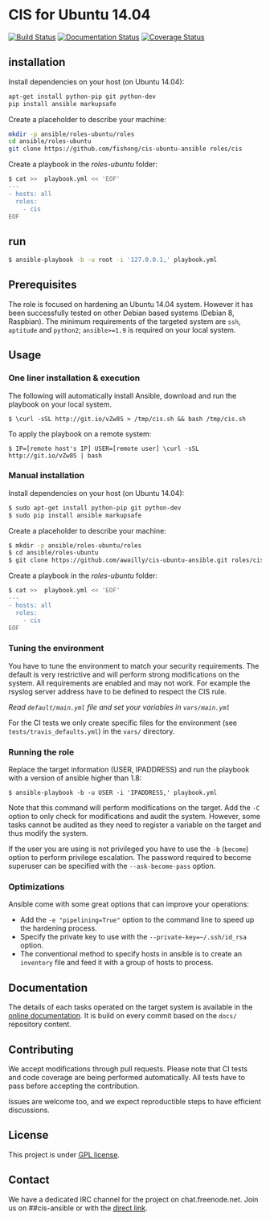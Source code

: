 # CIS for Ubuntu 14.04

[![Build Status](https://travis-ci.org/awailly/cis-ubuntu-ansible.svg?branch=master)](https://travis-ci.org/awailly/cis-ubuntu-ansible)
[![Documentation Status](https://readthedocs.org/projects/cis-ubuntu-ansible/badge/?version=latest)](https://readthedocs.org/projects/cis-ubuntu-ansible/?badge=latest)
[![Coverage Status](https://coveralls.io/repos/awailly/cis-ubuntu-ansible/badge.svg?branch=master)](https://coveralls.io/r/awailly/cis-ubuntu-ansible?branch=master)

## installation

Install dependencies on your host (on Ubuntu 14.04):

```bash
apt-get install python-pip git python-dev
pip install ansible markupsafe
```

Create a placeholder to describe your machine:

```bash
mkdir -p ansible/roles-ubuntu/roles
cd ansible/roles-ubuntu
git clone https://github.com/fishong/cis-ubuntu-ansible roles/cis
```

Create a playbook in the _roles-ubuntu_ folder:

```bash
$ cat >>  playbook.yml << 'EOF'
---
- hosts: all
  roles:
    - cis
EOF
```

## run
```bash
$ ansible-playbook -b -u root -i '127.0.0.1,' playbook.yml
```




## Prerequisites

The role is focused on hardening an Ubuntu 14.04 system. However it has been successfully tested on other Debian based systems (Debian 8, Raspbian). The minimum requirements of the targeted system are `ssh`, `aptitude` and `python2`; `ansible>=1.9` is required on your local system.

## Usage

### One liner installation & execution

The following will automatically install Ansible, download and run the playbook on your local system.
```
$ \curl -sSL http://git.io/vZw8S > /tmp/cis.sh && bash /tmp/cis.sh
```
To apply the playbook on a remote system:
```
$ IP=[remote host's IP] USER=[remote user] \curl -sSL http://git.io/vZw8S | bash
```

### Manual installation

Install dependencies on your host (on Ubuntu 14.04):

```bash
$ sudo apt-get install python-pip git python-dev
$ sudo pip install ansible markupsafe
```

Create a placeholder to describe your machine:

```bash
$ mkdir -p ansible/roles-ubuntu/roles
$ cd ansible/roles-ubuntu
$ git clone https://github.com/awailly/cis-ubuntu-ansible.git roles/cis
```

Create a playbook in the _roles-ubuntu_ folder:

```bash
$ cat >>  playbook.yml << 'EOF'
---
- hosts: all
  roles:
    - cis
EOF
```

### Tuning the environment

You have to tune the environment to match your security requirements. The default is very restrictive and will perform strong modifications on the system. All requirements are enabled and may not work. For example the rsyslog server address have to be defined to respect the CIS rule.

*Read `default/main.yml` file and set your variables in `vars/main.yml`*

For the CI tests we only create specific files for the environment (see `tests/travis_defaults.yml`) in the `vars/` directory.

### Running the role

Replace the target information (USER, IPADDRESS) and run the playbook with a version of ansible higher than 1.8:

    $ ansible-playbook -b -u USER -i 'IPADDRESS,' playbook.yml

Note that this command will perform modifications on the target. Add the `-C` option to only check for modifications and audit the system. However, some tasks cannot be audited as they need to register a variable on the target and thus modify the system.

If the user you are using is not privileged you have to use the `-b` (`become`) option to perform privilege escalation. The password required to become superuser can be specified with the `--ask-become-pass` option.

### Optimizations

Ansible come with some great options that can improve your operations:

- Add the `-e "pipelining=True"` option to the command line to speed up the hardening process.
- Specify the private key to use with the `--private-key=~/.ssh/id_rsa` option.
- The conventional method to specify hosts in ansible is to create an `inventory` file and feed it with a group of hosts to process.

## Documentation

The details of each tasks operated on the target system is available in the [online documentation](http://cis-ubuntu-ansible.readthedocs.org/en/latest/). It is build on every commit based on the `docs/` repository content.

## Contributing

We accept modifications through pull requests. Please note that CI tests and code coverage are being performed automatically. All tests have to pass before accepting the contribution.

Issues are welcome too, and we expect reproductible steps to have efficient discussions.

## License

This project is under [GPL license](LICENSE).

## Contact

We have a dedicated IRC channel for the project on chat.freenode.net. Join us on ##cis-ansible or with the [direct link](https://kiwiirc.com/client/irc.freenode.net/?nick=GuestAnsib|?##cis-ansible).

